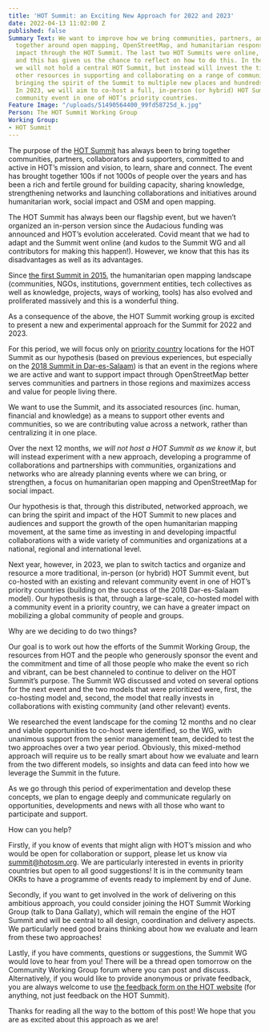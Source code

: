 ```yaml
---
title: 'HOT Summit: an Exciting New Approach for 2022 and 2023'
date: 2022-04-13 11:02:00 Z
published: false
Summary Text: We want to improve how we bring communities, partners, and supporters
  together around open mapping, OpenStreetMap, and humanitarian response / social
  impact through the HOT Summit. The last two HOT Summits were online, due to Covid,
  and this has given us the chance to reflect on how to do this. In the next 12 months,
  we will not hold a central HOT Summit, but instead will invest the time, money and
  other resources in supporting and collaborating on a range of community events,
  bringing the spirit of the Summit to multiple new places and hundreds of new people!
  In 2023, we will aim to co-host a full, in-person (or hybrid) HOT Summit with a
  community event in one of HOT’s priority countries.
Feature Image: "/uploads/51490564400_99fd58725d_k.jpg"
Person: The HOT Summit Working Group
Working Group:
- HOT Summit
---
```


The purpose of the [HOT Summit](https://summit.hotosm.org/) has always been to bring together communities, partners, collaborators and supporters, committed to and active in HOT’s mission and vision, to learn, share and connect. The event has brought together 100s if not 1000s of people over the years and has been a rich and fertile ground for building capacity, sharing knowledge, strengthening networks and launching collaborations and initiatives around humanitarian work, social impact and OSM and open mapping.

The HOT Summit has always been our flagship event, but we haven’t organized an in-person version since the Audacious funding was announced and HOT’s evolution accelerated. Covid meant that we had to adapt and the Summit went online (and kudos to the Summit WG and all contributors for making this happen!). However, we know that this has its disadvantages as well as its advantages.

Since [the first Summit in 2015](http://summit2015.hotosm.org/), the humanitarian open mapping landscape (communities, NGOs, institutions, government entities, tech collectives as well as knowledge, projects, ways of working, tools) has also evolved and proliferated massively and this is a wonderful thing.

As a consequence of the above, the HOT Summit working group is excited to present a new and experimental approach for the Summit for 2022 and 2023.

For this period, we will focus only on [priority country](https://wiki.openstreetmap.org/wiki/Humanitarian_OSM_Team/Priority_countries) locations for the HOT Summit as our hypothesis (based on previous experiences, but especially on the [2018 Summit in Dar-es-Salaam](http://summit2018.hotosm.org/)) is that an event in the regions where we are active and want to support impact through OpenStreetMap better serves communities and partners in those regions and maximizes access and value for people living there.

We want to use the Summit, and its associated resources (inc. human, financial and knowledge) as a means to support other events and communities, so we are contributing value across a network, rather than centralizing it in one place.

Over the next 12 months, *we will not host a HOT Summit as we know it*, but will instead experiment with a new approach, developing a programme of collaborations and partnerships with communities, organizations and networks who are already planning events where we can bring, or strengthen, a focus on humanitarian open mapping and OpenStreetMap for social impact.

Our hypothesis is that, through this distributed, networked approach, we can bring the spirit and impact of the HOT Summit to new places and audiences and support the growth of the open humanitarian mapping movement, at the same time as investing in and developing impactful collaborations with a wide variety of communities and organizations at a national, regional and international level.

Next year, however, in 2023, we plan to switch tactics and organize and resource a more traditional, in-person (or hybrid) HOT Summit event, but co-hosted with an existing and relevant community event in one of HOT’s priority countries (building on the success of the 2018 Dar-es-Salaam model). Our hypothesis is that, through a large-scale, co-hosted model with a community event in a priority country, we can have a greater impact on mobilizing a global community of people and groups.

Why are we deciding to do two things?

Our goal is to work out how the efforts of the Summit Working Group, the resources from HOT and the people who generously sponsor the event and the commitment and time of all those people who make the event so rich and vibrant, can be best channeled to continue to deliver on the HOT Summit’s purpose. The Summit WG discussed and voted on several options for the next event and the two models that were prioritized were, first, the co-hosting model and, second, the model that really invests in collaborations with existing community (and other relevant) events.

We researched the event landscape for the coming 12 months and no clear and viable opportunities to co-host were identified, so the WG, with unanimous support from the senior management team, decided to test the two approaches over a two year period. Obviously, this mixed-method approach will require us to be really smart about how we evaluate and learn from the two different models, so insights and data can feed into how we leverage the Summit in the future.

As we go through this period of experimentation and develop these concepts, we plan to engage deeply and communicate regularly on opportunities, developments and news with all those who want to participate and support.

How can you help?

Firstly, if you know of events that might align with HOT’s mission and who would be open for collaboration or support, please let us know via [summit@hotosm.org](mailto:summit@hotosm.org). We are particularly interested in events in priority countries but open to all good suggestions! It is in the community team OKRs to have a programme of events ready to implement by end of June.

Secondly, if you want to get involved in the work of delivering on this ambitious approach, you could consider joining the HOT Summit Working Group (talk to Dana Gallaty), which will remain the engine of the HOT Summit and will be central to all design, coordination and delivery aspects. We particularly need good brains thinking about how we evaluate and learn from these two approaches!

Lastly, if you have comments, questions or suggestions, the Summit WG would love to hear from you! There will be a thread open tomorrow on the Community Working Group forum where you can post and discuss. Alternatively, if you would like to provide anonymous or private feedback, you are always welcome to use [the feedback form on the HOT website](https://www.hotosm.org/feedback) (for anything, not just feedback on the HOT Summit).

Thanks for reading all the way to the bottom of this post! We hope that you are as excited about this approach as we are!